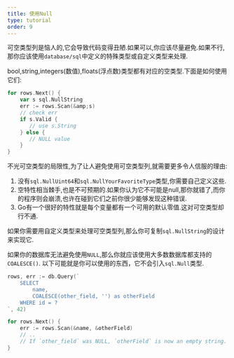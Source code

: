 ```yaml
---
title: 使用Null
type: tutorial
order: 9
---
```


可空类型列是恼人的,它会导致代码变得丑陋.如果可以,你应该尽量避免.如果不行,那你应该使用`database/sql`中定义的特殊类型或自定义类型来处理.

bool,string,integers(数值),floats(浮点数)类型都有对应的空类型.下面是如何使用它们:

```go
for rows.Next() {
	var s sql.NullString
	err := rows.Scan(&amp;s)
	// check err
	if s.Valid {
	   // use s.String
	} else {
	   // NULL value
	}
}
```

不光可空类型的局限性,为了让人避免使用可空类型列,就需要更多令人信服的理由:

1. 没有`sql.NullUint64`和`sql.NullYourFavoriteType`类型,你需要自己定义这些.
1. 空特性相当棘手,也是不可预期的.如果你认为它不可能是null,那你就错了,而你的程序则会崩溃,也许在碰到它们之前你很少能够发现这种错误.
1. Go有一个很好的特性就是每个变量都有一个可用的默认零值.这对可空类型却行不通.

如果你需要用自定义类型来处理可空类型列,那么你可复制`sql.NullString`的设计来实现它.

如果你的数据库无法避免使用`NULL`,那么你就应该使用大多数数据库都支持的`COALESCE()`. 以下可能就是你可以使用的东西，它不会引入`sql.Null`类型.

```go
rows, err := db.Query(`
	SELECT
		name,
		COALESCE(other_field, '') as otherField
	WHERE id = ?
`, 42)

for rows.Next() {
	err := rows.Scan(&name, &otherField)
	// ..
	// If `other_field` was NULL, `otherField` is now an empty string. This works with other data types as well.
}
```